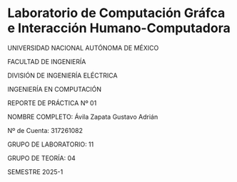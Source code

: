 # Laboratorio de Computación Gráfca e Interacción Humano-Computadora
UNIVERSIDAD NACIONAL AUTÓNOMA DE MÉXICO

FACULTAD DE INGENIERÍA

DIVISIÓN DE INGENIERÍA ELÉCTRICA

INGENIERÍA EN COMPUTACIÓN

REPORTE DE PRÁCTICA Nº 01

NOMBRE COMPLETO: Ávila Zapata Gustavo Adrián

Nº de Cuenta: 317261082

GRUPO DE LABORATORIO: 11

GRUPO DE TEORÍA: 04

SEMESTRE 2025-1
